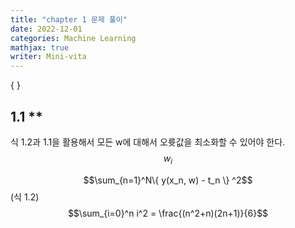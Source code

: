 ```yaml
---
title: "chapter 1 문제 풀이"
date: 2022-12-01
categories: Machine Learning
mathjax: true
writer: Mini-vita
---
```


\{ \}

## 1.1 **
식 1.2과 1.1을 활용해서 모든 w에 대해서 오륫값을 최소화할 수 있어야 한다. 
$${w_i}$$

$$\sum_{n=1}^N\{ y(x_n, w) - t_n \} ^2$$   (식 1.2)
$$\sum_{i=0}^n i^2 = \frac{(n^2+n)(2n+1)}{6}$$

